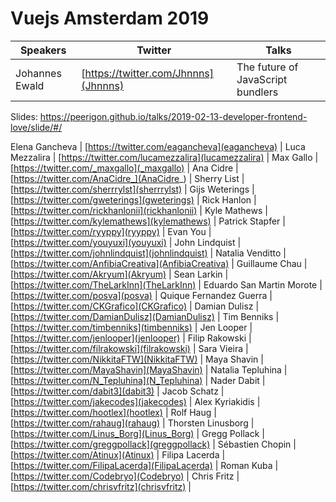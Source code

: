# Vuejs Amsterdam 2019

Speakers | Twitter | Talks
-------- | ------- | -----
Johannes Ewald | [https://twitter.com/Jhnnns](Jhnnns) | The future of JavaScript bundlers<br>
Slides: https://peerigon.github.io/talks/2019-02-13-developer-frontend-love/slide/#/

Elena Gancheva | [https://twitter.com/eagancheva](eagancheva) |
Luca Mezzalira | [https://twitter.com/lucamezzalira](lucamezzalira) |
Max Gallo | [https://twitter.com/_maxgallo](_maxgallo) |
Ana Cidre | [https://twitter.com/AnaCidre_](AnaCidre_) |
Sherry List | [https://twitter.com/sherrrylst](sherrrylst) |
Gijs Weterings | [https://twitter.com/gweterings](gweterings) |
Rick Hanlon | [https://twitter.com/rickhanlonii](rickhanlonii) |
Kyle Mathews | [https://twitter.com/kylemathews](kylemathews) |
Patrick Stapfer | [https://twitter.com/ryyppy](ryyppy) |
Evan You | [https://twitter.com/youyuxi](youyuxi) |
John Lindquist | [https://twitter.com/johnlindquist](johnlindquist) |
Natalia Venditto | [https://twitter.com/AnfibiaCreativa](AnfibiaCreativa) |
Guillaume Chau | [https://twitter.com/Akryum](Akryum) |
Sean Larkin | [https://twitter.com/TheLarkInn](TheLarkInn) |
Eduardo San Martin Morote | [https://twitter.com/posva](posva) |
Quique Fernandez Guerra | [https://twitter.com/CKGrafico](CKGrafico) |
Damian Dulisz | [https://twitter.com/DamianDulisz](DamianDulisz) |
Tim Benniks | [https://twitter.com/timbenniks](timbenniks) |
Jen Looper | [https://twitter.com/jenlooper](jenlooper) |
Filip Rakowski | [https://twitter.com/filrakowski](filrakowski) |
Sara Vieira | [https://twitter.com/NikkitaFTW](NikkitaFTW) |
Maya Shavin | [https://twitter.com/MayaShavin](MayaShavin) |
Natalia Tepluhina | [https://twitter.com/N_Tepluhina](N_Tepluhina) |
Nader Dabit | [https://twitter.com/dabit3](dabit3) |
Jacob Schatz | [https://twitter.com/jakecodes](jakecodes) |
Alex Kyriakidis | [https://twitter.com/hootlex](hootlex) |
Rolf Haug | [https://twitter.com/rahaug](rahaug) |
Thorsten Linusborg | [https://twitter.com/Linus_Borg](Linus_Borg) |
Gregg Pollack | [https://twitter.com/greggpollack](greggpollack) |
Sébastien Chopin | [https://twitter.com/Atinux](Atinux) |
Filipa Lacerda | [https://twitter.com/FilipaLacerda](FilipaLacerda) |
Roman Kuba | [https://twitter.com/Codebryo](Codebryo) |
Chris Fritz | [https://twitter.com/chrisvfritz](chrisvfritz) |

